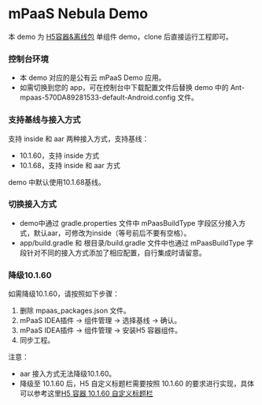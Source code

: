 # mPaaS Nebula Demo

本 demo 为 [H5容器&离线包](https://help.aliyun.com/document_detail/59192.html?spm=a2c4g.11186623.6.999.45963bb7w63V2a) 单组件 demo，clone 后直接运行工程即可。

### 控制台环境

- 本 demo 对应的是公有云 mPaaS Demo 应用。
- 如需切换到您的 app，可在控制台中下载配置文件后替换 demo 中的 Ant-mpaas-570DA89281533-default-Android.config 文件。

### 支持基线与接入方式
支持 inside 和 aar 两种接入方式，支持基线：

- 10.1.60，支持 inside 方式
- 10.1.68，支持 inside 和 aar 方式
 
demo 中默认使用10.1.68基线。

### 切换接入方式

- demo中通过 gradle.properties 文件中 mPaasBuildType 字段区分接入方式，默认aar，可修改为inside（等号前后不要有空格）。
- app/build.gradle 和 根目录/build.gradle 文件中也通过 mPaasBuildType 字段针对不同的接入方式添加了相应配置，自行集成时请留意。

### 降级10.1.60
如需降级10.1.60，请按照如下步骤：

1. 删除 mpaas_packages.json 文件。
2. mPaaS IDEA插件 -> 组件管理 -> 选择基线 -> 确认。
3. mPaaS IDEA插件 -> 组件管理 -> 安装H5 容器组件。
4. 同步工程。

注意：
* aar 接入方式无法降级10.1.60。
* 降级至 10.1.60 后，H5 自定义标题栏需要按照 10.1.60 的要求进行实现，具体可以参考这里[H5 容器 10.1.60 自定义标题栏](https://help.aliyun.com/document_detail/126890.html?spm=a2c4g.11186623.6.1014.7f62597eFmdtIq)
